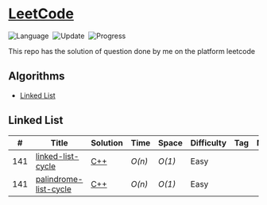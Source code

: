 # [LeetCode](https://leetcode.com/problemset/all/)
![Language](https://img.shields.io/badge/language-Modern%20C++-orange.svg)&nbsp;
![Update](https://img.shields.io/badge/update-weekly-green.svg)&nbsp;
![Progress](https://img.shields.io/badge/progress-0%20%2F%202674-ff69b4.svg)&nbsp;


This repo has the solution of question done by me on the platform leetcode


## Algorithms
* [Linked List](https://github.com/king11223344/LeetCodeSolutions#linked-list)


## Linked List
|  #  | Title           |  Solution       |  Time           | Space           | Difficulty    | Tag          | Note| 
|-----|---------------- | --------------- | --------------- | --------------- | ------------- |--------------|-----|
141 | [linked-list-cycle](https://leetcode.com/problems/linked-list-cycle/description/) | [C++](./C++/linked-list-cycle.cpp)  | _O(n)_ | _O(1)_ | Easy ||
141 | [palindrome-list-cycle](https://leetcode.com/problems/palindrome-linked-list/) | [C++](./C++/palindrome-list-cycle.cpp)  | _O(n)_ | _O(1)_ | Easy ||
